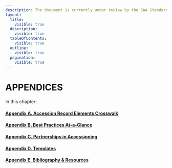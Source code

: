 ```yaml
---
description: The document is currently under review by the SAA Standards Committee.
layout:
  title:
    visible: true
  description:
    visible: true
  tableOfContents:
    visible: true
  outline:
    visible: true
  pagination:
    visible: true
---
```


# APPENDICES

In this chapter:

#### [Appendix A. Accession Record Elements Crosswalk](appendix-a.-accession-record-elements-crosswalk.md)

#### [Appendix B. Best Practices At-a-Glance](appendix-b.-best-practices-at-a-glance.md)

#### [Appendix C. Partnerships in Accessioning](appendix-c.-partnerships-in-accessioning.md)

#### [Appendix D. Templates](appendix-d.-templates/)

#### [Appendix E. Bibliography & Resources](appendix-e.-bibliography-and-resources.md)
